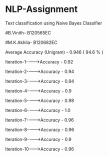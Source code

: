 # NLP-Assignment
Text classification using Naive Bayes Classifier


#B.Vinith- B120565EC 

#M.K.Akhila- B120682EC



Average Accuracy (Unigram) - 0.946 ( 94.6 % ) 

Iteration-1---->Accuracy - 0.92

Iteration-2---->Accuracy - 0.94

Iteration-3---->Accuracy - 0.94

Iteration-4---->Accuracy - 0.9

Iteration-5---->Accuracy - 0.98

Iteration-6---->Accuracy - 1.0

Iteration-7---->Accuracy - 0.96

Iteration-8---->Accuracy - 0.96

Iteration-9---->Accuracy - 0.9

Iteration-10--->Accuracy - 0.96
